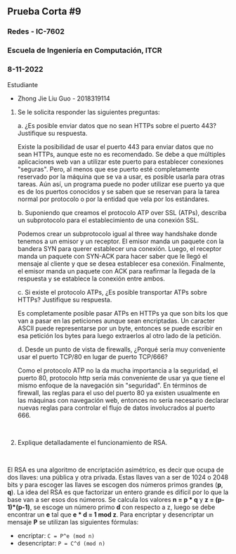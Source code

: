 ## Prueba Corta #9
### Redes - IC-7602
### Escuela de Ingeniería en Computación, ITCR
### 8-11-2022
Estudiante
* Zhong Jie Liu Guo - 2018319114

1. Se le solicita responder las siguientes preguntas:
    
    a. ¿Es posible enviar datos que no sean HTTPs sobre el puerto 443? Justifique su respuesta.
    
    Existe la posibilidad de usar el puerto 443 para enviar datos que no sean HTTPs, aunque este no es recomendado. Se debe a que múltiples aplicaciones web van a utilizar este puerto para establecer conexiones "seguras". Pero, al menos que ese puerto esté completamente reservado por la máquina que se va a usar, es posible usarla para otras tareas. Aún así, un programa puede no poder utilizar ese puerto ya que es de los puertos conocidos y se saben que se reservan para la tarea normal por protocolo o por la entidad que vela por los estándares.

    b. Suponiendo que creamos el protocolo ATP over SSL (ATPs), describa un subprotocolo para el establecimiento de una conexión SSL.

    Podemos crear un subprotocolo igual al three way handshake donde tenemos a un emisor y un receptor. El emisor manda un paquete con la bandera SYN para querer establecer una conexión. Luego, el receptor manda un paquete con SYN-ACK para hacer saber que le llegó el mensaje al cliente y que se desea establecer esa conexión. Finalmente, el emisor manda un paquete con ACK para reafirmar la llegada de la respuesta y se establece la conexión entre ambos.  

    c. Si existe el protocolo ATPs, ¿Es posible transportar ATPs sobre HTTPs? Justifique su respuesta.

    Es completamente posible pasar ATPs en HTTPs ya que son bits los que van a pasar en las peticiones aunque sean encriptadas. Un caracter ASCII puede representarse por un byte, entonces se puede escribir en esa petición los bytes para luego extraerlos al otro lado de la petición.

    d. Desde un punto de vista de firewalls, ¿Porqué sería muy conveniente usar el puerto TCP/80 en lugar de puerto TCP/666?

    Como el protocolo ATP no la da mucha importancia a la seguridad, el puerto 80, protocolo http sería más conveniente de usar ya que tiene el mismo enfoque de la navegación sin "seguridad". En términos de firewall, las reglas para el uso del puerto 80 ya existen usualmente en las máquinas con navegación web, entonces no sería necesario declarar nuevas reglas para controlar el flujo de datos involucrados al puerto 666.

&nbsp;&nbsp; 

2. Explique detalladamente el funcionamiento de RSA.
<br>

El RSA es una algoritmo de encriptación asimétrico, es decir que ocupa de dos llaves: una pública y otra privada. Estas llaves van a ser de 1024 o 2048 bits y para escoger las llaves se escogen dos números primos grandes (**p**, **q**). La idea del RSA es que factorizar un entero grande es difícil por lo que la base van a ser esos dos números. Se calcula los valores **n = p * q** y **z = (p-1)*(p-1)**, se escoge un número primo **d** con respecto a z, luego se debe encontrar un **e** tal que **e * d = 1 mod z**. Para encriptar y desencriptar un mensaje **P** se utilizan las siguientes fórmulas:
* encriptar: `C = P^e (mod n)`
* desencriptar: `P = C^d (mod n)`
